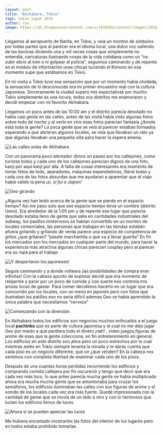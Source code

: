 ```yaml
---
layout: post
title: "Akihabara, Tokio"
tags: tokio japon 2016
author: rox
image: https://dl.dropboxusercontent.com/u/1610385/content/images/2016/01/IMG_1255.JPG
---
```


Llegamos al aeropuerto de Narita, en Tokio, y veia un monton de simbolos por todas partes que al parecer era el idioma local, una dulce voz saliendo de las bocinas diciendo una y mil veces cosas que simplemente no entendía, caricaturas ilustrando cosas de la vida cotidiana como un “no subir ebrio al tren o ni golpear al policía”, seguimos caminando y de repente en el módulo de información unas chicas luciendo el Kimono en ese momento supe que estábamos en Tokio.

En mi visita a Tokio tuve esa sensación que por un momento había olvidada, la sensación de lo desconocido era mi primer encuentro real con la cultura Japonesa. Sinceramente la ciudad superó mis expectativas por mucho Tokio simplemente es una locura, todos sus distritos me enamoraron y decidí empezar con mi favorito Akihabara.

Llegamos un poco antes de las 10:00 am y el distrito parecía desolado no había casi gente en las calles, antes de las visita había visto algunas fotos sobre todo de noche y al verlo en vivo esas fotos parecian fantasía ¿donde está toda la gente? La poca gente que se veía al parecer estaban formados esperando a que abrieran algunos locales, se veía que llevaban un rato ya que algunas llevaban una pequeña silla para hacer la espera amena.

![Las calles solas de Akihabara](https://dl.dropboxusercontent.com/u/1610385/content/images/2016/01/IMG_1133.JPG)

Con un panorama poco alentador dimos un paseo por los  callejones, como turistas  todos y cada uno de los callejones parecían dignos de una foto, kanji por aquí kanjí por alla. A falta de cosas interesantes era momento de tomar fotos de todo, aparadores,  máquinas expendedoras, literal todas y cada una de las fotos absurdas que me ayudaran a aparentar que el viaje había valido la pena *¡si, si fui a Japon!*

![Geo girando](https://dl.dropboxusercontent.com/u/1610385/content/images/2016/01/2016-01-02%2009.13.54.jpg)

¿Alguna vez han leído acerca de la gente que se pierde en el espacio tiempo? Asi me paso solo que ese espacio tiempo tenía un nombre (distrito Ueno). Era alrededor de la 1:00 pm y de repente ese lugar que parecía desolado estaba lleno de gente que salía en cantidades industriales del subway, los pasillos misteriosos se habían convertido en un montón de locales comerciales, las personas que trabajan en las tiendas estaban afuera gritando y gritando de verda parece una especie de competencia de gritos ¿que gritaran? “pasele marchantita o que va a llevar guerita” En fin los mercados son los mercados en cualquier parte del mundo, para hacer la experiencia más atractiva algunas chicas parecían cosplay pero al parecer era su ropa para el trabajo

![¡Y despertaron los japoneses!](https://dl.dropboxusercontent.com/u/1610385/content/images/2016/01/IMG_1232.JPG)

Seguía caminando y a  donde volteara ¡las posibilidades de compra eran infinitas! Con la cabeza apunto de explotar decidí que era momento de relajarme y parar por un poco de comida y con suerte  eso controla mis ansias locas de gastar. Para comer decidimos hacerlo en un lugar que era concurrido por los locales, con un menú en japonés pero con fotos que ilustraban los patillos eso no seria dificil ademas Geo se había aprendido la única palabra que necesitamos “cerveza”

 ![Comenzando con la diversión](https://dl.dropboxusercontent.com/u/1610385/content/images/2016/01/IMG_1246.JPG)

En Akihabara todos los edificios son negocios muchos enfocados a el juego local **pachinko** que es parte de cultura japonesa y el cual no me dejo jugar Geo por miedo a que perdiera todo el dinero ¡nah! , video juegos,figuras de anime de esas que la gente colecciona, en fin entretenimiento en general. Los edificios en este distrito son altos pero un poco estrechos por lo cual mientras estés en Tokio siempre levanta la mirada y te darás cuenta que cada piso es un negocio diferente, que un ¿que venden? En la cabeza nos sentimos con completa libertad de examinar cada uno de los pisos.

Después de una cuantas horas perdidas recorriendo los edificios y comprando comida callejera por fin oscureció y tengo que decir que era cada vez más loco, lo que antes parecía mucha gente se había multiplicado ahora era mucha mucha gente que se amontonaba para cruzar los semáforos, los edificios iluminaban las calles con sus figuras de anime y el sonido de los locales cada vez era más fuerte. Quedé impresionada con la cantidad de gente que se movía de un lado a otro y con lo hermosos que lucían los edificios llenos de luces.

![Ahora sí se pueden apreciar las luces](https://dl.dropboxusercontent.com/u/1610385/content/images/2016/01/IMG_1261.JPG)

Me hubiera encantado mostrarles las fotos del interior de los lugares pero en todos estaba prohibido tomarlas.
